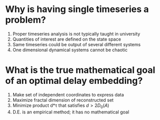 # Why is having single timeseries a problem?
1. Proper timeseries analysis is not typically taught in university
1. Quantities of interest are defined on the state space
1. Same timeseries could be output of several different systems
1. One dimensional dynamical systems cannot be chaotic

# What is the true mathematical goal of an optimal delay embedding?
1. Make set of independent coordinates to express data
1. Maximize fractal dimension of reconstructed set
1. Minimize product d*τ that satisfies $d > 2 D_0(A)$
1. D.E. is an empirical method; it has no mathematical goal
